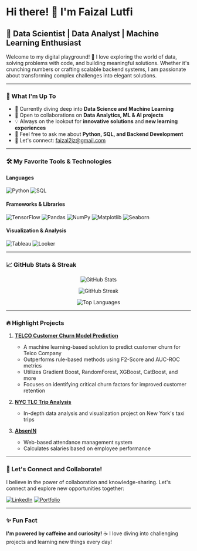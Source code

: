 # Hi there! 👋 I'm Faizal Lutfi

## 🚀 Data Scientist | Data Analyst | Machine Learning Enthusiast

Welcome to my digital playground! 🎢 I love exploring the world of data, solving problems with code, and building meaningful solutions. Whether it's crunching numbers or crafting scalable backend systems, I am passionate about transforming complex challenges into elegant solutions.

---

### 🌱 What I'm Up To

- 🧠 Currently diving deep into **Data Science and Machine Learning**
- 🤝 Open to collaborations on **Data Analytics, ML & AI projects**
- 💡 Always on the lookout for **innovative solutions** and **new learning experiences**
- 💬 Feel free to ask me about **Python, SQL, and Backend Development**
- 📧 Let's connect: [faizal2jz@gmail.com](mailto:faizal2jz@gmail.com)

---

### 🛠️ My Favorite Tools & Technologies

#### Languages
![Python](https://img.shields.io/badge/Python-3776AB?style=for-the-badge&logo=python&logoColor=white)
![SQL](https://img.shields.io/badge/SQL-4479A1?style=for-the-badge&logo=database&logoColor=white)

#### Frameworks & Libraries
![TensorFlow](https://img.shields.io/badge/TensorFlow-FF6F00?style=for-the-badge&logo=tensorflow&logoColor=white)
![Pandas](https://img.shields.io/badge/Pandas-150458?style=for-the-badge&logo=pandas&logoColor=white)
![NumPy](https://img.shields.io/badge/NumPy-013243?style=for-the-badge&logo=numpy&logoColor=white)
![Matplotlib](https://img.shields.io/badge/Matplotlib-001E1A?style=for-the-badge&logo=matplotlib&logoColor=white)
![Seaborn](https://img.shields.io/badge/Seaborn-2E97A1?style=for-the-badge&logoColor=white)

#### Visualization & Analysis
![Tableau](https://img.shields.io/badge/Tableau-E97627?style=for-the-badge&logo=tableau&logoColor=white)
![Looker](https://img.shields.io/badge/Looker-4285F4?style=for-the-badge&logo=looker&logoColor=white)

---

### 📈 GitHub Stats & Streak

<div align="center">

![GitHub Stats](https://github-readme-stats-nine-kohl-77.vercel.app/api?username=ABCDullahh&show_icons=true&theme=radical)

![GitHub Streak](https://github-readme-streak-stats.herokuapp.com/?user=ABCDullahh&theme=radical)

![Top Languages](https://github-readme-stats-nine-kohl-77.vercel.app/api/top-langs/?username=ABCDullahh&layout=compact&theme=radical)

</div>

---

### 🔥 Highlight Projects

1. **[TELCO Customer Churn Model Prediction](https://github.com/ABCDullahh/TELCO-Customer-Churn-Model-Prediction)**
   - A machine learning-based solution to predict customer churn for Telco Company
   - Outperforms rule-based methods using F2-Score and AUC-ROC metrics
   - Utilizes Gradient Boost, RandomForest, XGBoost, CatBoost, and more
   - Focuses on identifying critical churn factors for improved customer retention

2. **[NYC TLC Trip Analysis](https://github.com/username/TLC-Trip-Analysis)**
   - In-depth data analysis and visualization project on New York's taxi trips

3. **[AbsenIN](https://github.com/rizal5516/AbsenIn)**
   - Web-based attendance management system
   - Calculates salaries based on employee performance

---

### 🤝 Let's Connect and Collaborate!

I believe in the power of collaboration and knowledge-sharing. Let's connect and explore new opportunities together:

[![LinkedIn](https://img.shields.io/badge/LinkedIn-0A66C2?style=for-the-badge&logo=linkedin&logoColor=white)](https://www.linkedin.com/in/faizallutfiyt/)
[![Portfolio](https://img.shields.io/badge/Portfolio-000000?style=for-the-badge&logo=About.me&logoColor=white)](https://faizal-abcdullah.com/)

---

### ✨ Fun Fact

**I'm powered by caffeine and curiosity!** ☕ I love diving into challenging projects and learning new things every day!
